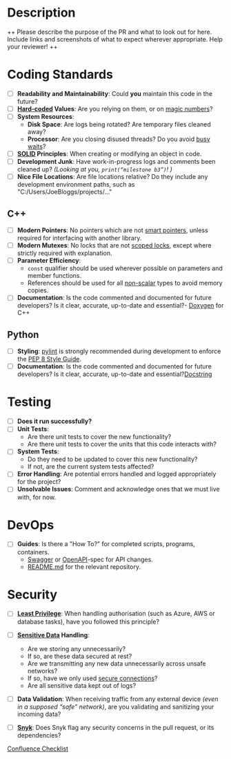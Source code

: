 # Description

 ++ Please describe the purpose of the PR and what to look out for here. Include links and screenshots of what to expect wherever appropriate. Help your reviewer! ++

# Coding Standards

- [ ] **Readability and Maintainability**: Could **you** maintain this code in the future?
- [ ] **[Hard-coded](https://en.wikipedia.org/wiki/Hard_coding) Values**: Are you relying on them, or on [magic numbers](https://en.wikipedia.org/wiki/Magic_number_(programming))?
- [ ] **System Resources**: 
  - **Disk Space**: Are logs being rotated? Are temporary files cleaned away?
  - **Processor**: Are you closing disused threads? Do you avoid [busy waits](https://en.wikipedia.org/wiki/Busy_waiting)?
- [ ] **[SOLID](https://en.wikipedia.org/wiki/SOLID) Principles**: When creating or modifying an object in code.
- [ ] **Development Junk**: Have work-in-progress logs and comments been cleaned up? *(Looking at you, `print(“milestone b3”)`! )*
- [ ] **Nice File Locations**: Are file locations relative? Do they include any development environment paths, such as "C:/Users/JoeBloggs/projects/..."

## C++

- [ ] **Modern Pointers**: No pointers which are not [smart pointers](https://learn.microsoft.com/en-us/cpp/cpp/smart-pointers-modern-cpp?view=msvc-170#c-standard-library-smart-pointers), unless required for interfacing with another library.
- [ ] **Modern Mutexes**: No locks that are not [scoped locks](https://en.cppreference.com/w/cpp/thread/unique_lock), except where strictly required with explanation.
- [ ] **Parameter Efficiency**:
    - `const` qualifier should be used wherever possible on parameters and member functions.
    - References should be used for all [non-scalar](https://www.oreilly.com/library/view/sql-and-relational/9781449319724/ch02s05.html#:~:text=It%27s%20usual%20to%20think%20of,itself%20is%20scalar%20or%20nonscalar.) types to avoid memory copies.
- [ ] **Documentation**: Is the code commented and documented for future developers? Is it clear, accurate, up-to-date and essential?- [Doxygen](https://www.doxygen.nl/manual/docblocks.html) for C++

## Python
- [ ] **Styling**: [pylint](https://pypi.org/project/pylint/) is strongly recommended during development to enforce the [PEP 8 Style Guide](https://peps.python.org/pep-0008/).
- [ ] **Documentation**: Is the code commented and documented for future developers? Is it clear, accurate, up-to-date and essential?[Docstring](https://peps.python.org/pep-0257/) 

# Testing

- [ ] **Does it run successfully?**
- [ ] **Unit Tests**: 
    - Are there unit tests to cover the new functionality? 
    - Are there unit tests to cover the units that this code interacts with?
- [ ] **System Tests**: 
    - Do they need to be updated to cover this new functionality? 
    - If not, are the current system tests affected?
- [ ] **Error Handling**: Are potential errors handled and logged appropriately for the project?
- [ ] **Unsolvable Issues**: Comment and acknowledge ones that we must live with, for now.

# DevOps

- [ ] **Guides**: Is there a "How To?" for completed scripts, programs, containers.
  - [Swagger](https://swagger.io/) or [OpenAPI](https://spec.openapis.org/oas/v3.1.0)-spec for API changes.
  - [README.md](https://www.markdownguide.org/basic-syntax/) for the relevant repository.

# Security

- [ ] **[Least Privilege](https://csrc.nist.gov/glossary/term/least_privilege#:~:text=Definitions%3A,needs%20to%20perform%20its%20function.)**: When handling authorisation (such as Azure, AWS or database tasks), have you followed this principle?
- [ ] **[Sensitive Data](https://gdpr-info.eu/issues/personal-data/#:~:text=These%20data%20include%20genetic%2C%20biometric,convictions%20or%20trade%20union%20membership.) Handling**:
  - Are we storing any unnecessarily?
  - If so, are these data secured at rest?
  - Are we transmitting any new data unnecessarily across unsafe networks?
  - If so, have we only used [secure connections](https://informationsecurity.wustl.edu/items/confidentiality-integrity-and-availability-the-cia-triad/)?
  - Are all sensitive data kept out of logs?
- [ ] **Data Validation**: When receiving traffic from any external device *(even in a supposed “safe” network)*, are you validating and sanitizing your incoming data?
- [ ] **[Snyk](https://app.snyk.io/login?redirectUri=L29yZy9oYXJyaXNvbmhn&from=snyk_auth_link)**: Does Snyk flag any security concerns in the pull request, or its dependencies?



[Confluence Checklist](https://touchbyte.atlassian.net/wiki/spaces/FaceEntry/pages/34177025/Code+Review+Checklist)
